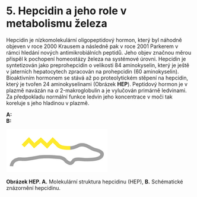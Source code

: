 # 5. Hepcidin a jeho role v metabolismu železa

Hepcidin je nízkomolekulární oligopeptidový hormon, který byl náhodně objeven v roce 2000 Krausem a následně pak v roce 2001 Parkerem v rámci hledání nových antimikrobiálních peptidů. Jeho objev značnou měrou přispěl k pochopení homeostázy železa na systémové úrovni. Hepcidin je syntetizován jako preprohepcidin o velikosti 84 aminokyselin, který je ještě v jaterních hepatocytech zpracován na prohepcidin (60 aminokyselin). Bioaktivním hormonem se stává až po proteolytickém stěpení na hepcidin, který je tvořen 24 aminokyselinami (Obrázek **HEP**). Peptidový hormon je v plazmě navázán na $\alpha$ 2-makroglobulin a je vylučován primárně ledvinami. Za předpokladu normální funkce ledvin jeho koncentrace v moči tak koreluje s jeho hladinou v plazmě.


<div class="w3-row">
<div class="w3-third">
<b>A:</b>
<bdl-pdb-pdbe-molstar id="pdb1m4e" molecule-id="1m4e" hide-controls="true"></bdl-pdb-pdbe-molstar>
</div>

<div class="w3-third">
<b>B:</b>

![imagehepcidine](imagehepcidine.png)

</div>
<div class="w3-third">

**Obrázek HEP. A.** Molekulární struktura hepcidinu (HEP), **B.** Schématické znázornění hepcidinu.
</div>
</div>
